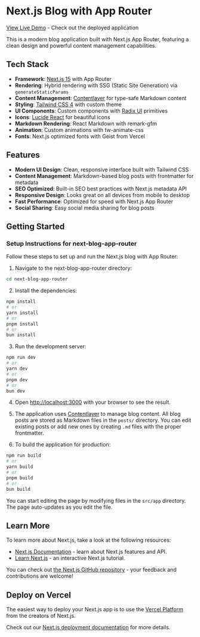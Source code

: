 # Next.js Blog with App Router

[View Live Demo](https://next-blog-blue-one.vercel.app/) - Check out the deployed application

This is a modern blog application built with Next.js App Router, featuring a clean design and powerful content management capabilities.

## Tech Stack

- **Framework**: [Next.js 15](https://nextjs.org) with App Router
- **Rendering**: Hybrid rendering with SSG (Static Site Generation) via `generateStaticParams`
- **Content Management**: [Contentlayer](https://contentlayer.dev) for type-safe Markdown content
- **Styling**: [Tailwind CSS 4](https://tailwindcss.com) with custom theme
- **UI Components**: Custom components with [Radix UI](https://www.radix-ui.com) primitives
- **Icons**: [Lucide React](https://lucide.dev) for beautiful icons
- **Markdown Rendering**: React Markdown with remark-gfm
- **Animation**: Custom animations with tw-animate-css
- **Fonts**: Next.js optimized fonts with Geist from Vercel

## Features

- **Modern UI Design**: Clean, responsive interface built with Tailwind CSS
- **Content Management**: Markdown-based blog posts with frontmatter for metadata
- **SEO Optimized**: Built-in SEO best practices with Next.js metadata API
- **Responsive Design**: Looks great on all devices from mobile to desktop
- **Fast Performance**: Optimized for speed with Next.js App Router
- **Social Sharing**: Easy social media sharing for blog posts

## Getting Started

### Setup Instructions for next-blog-app-router

Follow these steps to set up and run the Next.js blog with App Router:

1. Navigate to the next-blog-app-router directory:

```bash
cd next-blog-app-router
```

2. Install the dependencies:

```bash
npm install
# or
yarn install
# or
pnpm install
# or
bun install
```

3. Run the development server:

```bash
npm run dev
# or
yarn dev
# or
pnpm dev
# or
bun dev
```

4. Open [http://localhost:3000](http://localhost:3000) with your browser to see the result.

5. The application uses [Contentlayer](https://contentlayer.dev) to manage blog content. All blog posts are stored as Markdown files in the `posts/` directory. You can edit existing posts or add new ones by creating `.md` files with the proper frontmatter.

6. To build the application for production:

```bash
npm run build
# or
yarn build
# or
pnpm build
# or
bun build
```

You can start editing the page by modifying files in the `src/app` directory. The page auto-updates as you edit the file.

## Learn More

To learn more about Next.js, take a look at the following resources:

- [Next.js Documentation](https://nextjs.org/docs) - learn about Next.js features and API.
- [Learn Next.js](https://nextjs.org/learn-pages-router) - an interactive Next.js tutorial.

You can check out [the Next.js GitHub repository](https://github.com/vercel/next.js) - your feedback and contributions are welcome!

## Deploy on Vercel

The easiest way to deploy your Next.js app is to use the [Vercel Platform](https://vercel.com/new?utm_medium=default-template&filter=next.js&utm_source=create-next-app&utm_campaign=create-next-app-readme) from the creators of Next.js.

Check out our [Next.js deployment documentation](https://nextjs.org/docs/pages/building-your-application/deploying) for more details.
